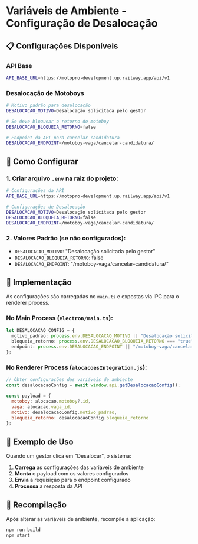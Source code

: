 # Variáveis de Ambiente - Configuração de Desalocação

## 📋 Configurações Disponíveis

### API Base
```bash
API_BASE_URL=https://motopro-development.up.railway.app/api/v1
```

### Desalocação de Motoboys
```bash
# Motivo padrão para desalocação
DESALOCACAO_MOTIVO=Desalocação solicitada pelo gestor

# Se deve bloquear o retorno do motoboy
DESALOCACAO_BLOQUEIA_RETORNO=false

# Endpoint da API para cancelar candidatura
DESALOCACAO_ENDPOINT=/motoboy-vaga/cancelar-candidatura/
```

## 🚀 Como Configurar

### 1. Criar arquivo `.env` na raiz do projeto:
```bash
# Configurações da API
API_BASE_URL=https://motopro-development.up.railway.app/api/v1

# Configurações de Desalocação
DESALOCACAO_MOTIVO=Desalocação solicitada pelo gestor
DESALOCACAO_BLOQUEIA_RETORNO=false
DESALOCACAO_ENDPOINT=/motoboy-vaga/cancelar-candidatura/
```

### 2. Valores Padrão (se não configurados):
- `DESALOCACAO_MOTIVO`: "Desalocação solicitada pelo gestor"
- `DESALOCACAO_BLOQUEIA_RETORNO`: false
- `DESALOCACAO_ENDPOINT`: "/motoboy-vaga/cancelar-candidatura/"

## 🔧 Implementação

As configurações são carregadas no `main.ts` e expostas via IPC para o renderer process.

### No Main Process (`electron/main.ts`):
```typescript
let DESALOCACAO_CONFIG = {
  motivo_padrao: process.env.DESALOCACAO_MOTIVO || "Desalocação solicitada pelo gestor",
  bloqueia_retorno: process.env.DESALOCACAO_BLOQUEIA_RETORNO === "true" || false,
  endpoint: process.env.DESALOCACAO_ENDPOINT || "/motoboy-vaga/cancelar-candidatura/"
};
```

### No Renderer Process (`alocacoesIntegration.js`):
```javascript
// Obter configurações das variáveis de ambiente
const desalocacaoConfig = await window.api.getDesalocacaoConfig();

const payload = {
  motoboy: alocacao.motoboy?.id,
  vaga: alocacao.vaga_id,
  motivo: desalocacaoConfig.motivo_padrao,
  bloqueia_retorno: desalocacaoConfig.bloqueia_retorno
};
```

## 📝 Exemplo de Uso

Quando um gestor clica em "Desalocar", o sistema:

1. **Carrega** as configurações das variáveis de ambiente
2. **Monta** o payload com os valores configurados
3. **Envia** a requisição para o endpoint configurado
4. **Processa** a resposta da API

## 🔄 Recompilação

Após alterar as variáveis de ambiente, recompile a aplicação:
```bash
npm run build
npm start
```
